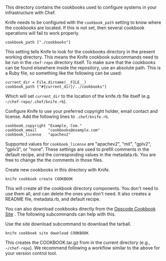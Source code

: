 This directory contains the cookbooks used to configure systems in your infrastructure with Chef.

Knife needs to be configured with the `cookbook_path` setting to know where the cookbooks are located. If this is not set, then several cookbook operations will fail to work properly.

    cookbook_path ["./cookbooks"]

This setting tells Knife to look for the cookbooks directory in the present working directory. This means the Knife cookbook subcommands need to be run in the `chef-repo` directory itself. To make sure that the cookbooks can be found elsewhere inside the repository, use an absolute path. This is a Ruby file, so something like the following can be used:

    current_dir = File.dirname(__FILE__)
    cookbook_path ["#{current_dir}/../cookbooks"]

Which will set `current_dir` to the location of the knife.rb file itself (e.g. `~/chef-repo/.chef/knife.rb`).

Configure Knife to use your preferred copyright holder, email contact and license. Add the following lines to `.chef/knife.rb`.

    cookbook_copyright "Example, Com."
    cookbook_email     "cookbooks@example.com"
    cookbook_license   "apachev2"

Supported values for `cookbook_license` are "apachev2", "mit", "gplv2", "gplv3", or "none". These settings are used to prefill comments in the default recipe, and the corresponding values in the metadata.rb. You are free to change the the comments in those files.

Create new cookbooks in this directory with Knife.

    knife cookbook create COOKBOOK

This will create all the cookbook directory components. You don't need to use them all, and can delete the ones you don't need. It also creates a README file, metadata.rb, and default recipe.

You can also download cookbooks directly from the [Opscode Cookbook Site](http://community.opscode.com/cookbooks) . The following subcommands can help with this.

Use the site download subcommand to download the tarball.

    knife cookbook site download COOKBOOK
 
This creates the COOKBOOK.tar.gz from in the current directory (e.g., `~/chef-repo`). We recommend following a workflow similar to the above for your version control tool.
